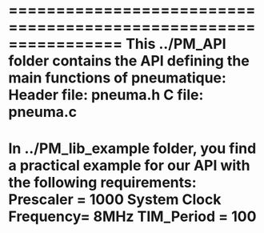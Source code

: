 
================================================================
This ../PM_API folder contains the API defining the main functions of pneumatique:
Header file: pneuma.h
C file: pneuma.c
================================================================
In ../PM_lib_example folder, you find a practical example for our API with the following requirements:
Prescaler = 1000
System Clock Frequency= 8MHz
TIM_Period =  100
================================================================
